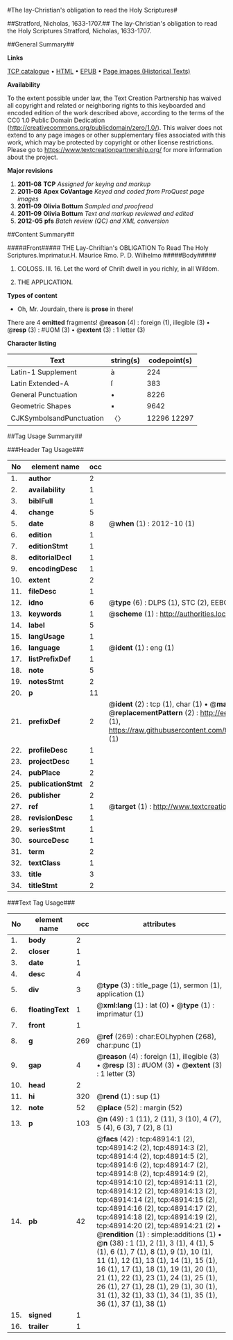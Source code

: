 #The lay-Christian's obligation to read the Holy Scriptures#

##Stratford, Nicholas, 1633-1707.##
The lay-Christian's obligation to read the Holy Scriptures
Stratford, Nicholas, 1633-1707.

##General Summary##

**Links**

[TCP catalogue](http://www.ota.ox.ac.uk/tcp/)  • 
[HTML](http://tei.it.ox.ac.uk/tcp/Texts-HTML/free/A61/A61806.html)  • 
[EPUB](http://tei.it.ox.ac.uk/tcp/Texts-EPUB/free/A61/A61806.epub) • 
[Page images (Historical Texts)](https://historicaltexts.jisc.ac.uk/eebo-11774385e)

**Availability**

To the extent possible under law, the Text Creation Partnership has waived all copyright and related or neighboring rights to this keyboarded and encoded edition of the work described above, according to the terms of the CC0 1.0 Public Domain Dedication (http://creativecommons.org/publicdomain/zero/1.0/). This waiver does not extend to any page images or other supplementary files associated with this work, which may be protected by copyright or other license restrictions. Please go to https://www.textcreationpartnership.org/ for more information about the project.

**Major revisions**

1. __2011-08__ __TCP__ *Assigned for keying and markup*
1. __2011-08__ __Apex CoVantage__ *Keyed and coded from ProQuest page images*
1. __2011-09__ __Olivia Bottum__ *Sampled and proofread*
1. __2011-09__ __Olivia Bottum__ *Text and markup reviewed and edited*
1. __2012-05__ __pfs__ *Batch review (QC) and XML conversion*

##Content Summary##

#####Front#####
THE Lay-Chriſtian's OBLIGATION To Read The Holy Scriptures.Imprimatur.H. Maurice Rmo. P. D. Wilhelmo
#####Body#####

1. COLOSS. III. 16. Let the word of Chriſt dwell in you richly, in all Wiſdom.

1. THE APPLICATION.

**Types of content**

  * Oh, Mr. Jourdain, there is **prose** in there!

There are 4 **omitted** fragments! 
 @__reason__ (4) : foreign (1), illegible (3)  •  @__resp__ (3) : #UOM (3)  •  @__extent__ (3) : 1 letter (3)

**Character listing**


|Text|string(s)|codepoint(s)|
|---|---|---|
|Latin-1 Supplement|à|224|
|Latin Extended-A|ſ|383|
|General Punctuation|•|8226|
|Geometric Shapes|▪|9642|
|CJKSymbolsandPunctuation|〈〉|12296 12297|

##Tag Usage Summary##

###Header Tag Usage###

|No|element name|occ|attributes|
|---|---|---|---|
|1.|__author__|2||
|2.|__availability__|1||
|3.|__biblFull__|1||
|4.|__change__|5||
|5.|__date__|8| @__when__ (1) : 2012-10 (1)|
|6.|__edition__|1||
|7.|__editionStmt__|1||
|8.|__editorialDecl__|1||
|9.|__encodingDesc__|1||
|10.|__extent__|2||
|11.|__fileDesc__|1||
|12.|__idno__|6| @__type__ (6) : DLPS (1), STC (2), EEBO-CITATION (1), OCLC (1), VID (1)|
|13.|__keywords__|1| @__scheme__ (1) : http://authorities.loc.gov/ (1)|
|14.|__label__|5||
|15.|__langUsage__|1||
|16.|__language__|1| @__ident__ (1) : eng (1)|
|17.|__listPrefixDef__|1||
|18.|__note__|5||
|19.|__notesStmt__|2||
|20.|__p__|11||
|21.|__prefixDef__|2| @__ident__ (2) : tcp (1), char (1)  •  @__matchPattern__ (2) : ([0-9\-]+):([0-9IVX]+) (1), (.+) (1)  •  @__replacementPattern__ (2) : http://eebo.chadwyck.com/downloadtiff?vid=$1&page=$2 (1), https://raw.githubusercontent.com/textcreationpartnership/Texts/master/tcpchars.xml#$1 (1)|
|22.|__profileDesc__|1||
|23.|__projectDesc__|1||
|24.|__pubPlace__|2||
|25.|__publicationStmt__|2||
|26.|__publisher__|2||
|27.|__ref__|1| @__target__ (1) : http://www.textcreationpartnership.org/docs/. (1)|
|28.|__revisionDesc__|1||
|29.|__seriesStmt__|1||
|30.|__sourceDesc__|1||
|31.|__term__|2||
|32.|__textClass__|1||
|33.|__title__|3||
|34.|__titleStmt__|2||


###Text Tag Usage###

|No|element name|occ|attributes|
|---|---|---|---|
|1.|__body__|2||
|2.|__closer__|1||
|3.|__date__|1||
|4.|__desc__|4||
|5.|__div__|3| @__type__ (3) : title_page (1), sermon (1), application (1)|
|6.|__floatingText__|1| @__xml:lang__ (1) : lat (0)  •  @__type__ (1) : imprimatur (1)|
|7.|__front__|1||
|8.|__g__|269| @__ref__ (269) : char:EOLhyphen (268), char:punc (1)|
|9.|__gap__|4| @__reason__ (4) : foreign (1), illegible (3)  •  @__resp__ (3) : #UOM (3)  •  @__extent__ (3) : 1 letter (3)|
|10.|__head__|2||
|11.|__hi__|320| @__rend__ (1) : sup (1)|
|12.|__note__|52| @__place__ (52) : margin (52)|
|13.|__p__|103| @__n__ (49) : 1 (11), 2 (11), 3 (10), 4 (7), 5 (4), 6 (3), 7 (2), 8 (1)|
|14.|__pb__|42| @__facs__ (42) : tcp:48914:1 (2), tcp:48914:2 (2), tcp:48914:3 (2), tcp:48914:4 (2), tcp:48914:5 (2), tcp:48914:6 (2), tcp:48914:7 (2), tcp:48914:8 (2), tcp:48914:9 (2), tcp:48914:10 (2), tcp:48914:11 (2), tcp:48914:12 (2), tcp:48914:13 (2), tcp:48914:14 (2), tcp:48914:15 (2), tcp:48914:16 (2), tcp:48914:17 (2), tcp:48914:18 (2), tcp:48914:19 (2), tcp:48914:20 (2), tcp:48914:21 (2)  •  @__rendition__ (1) : simple:additions (1)  •  @__n__ (38) : 1 (1), 2 (1), 3 (1), 4 (1), 5 (1), 6 (1), 7 (1), 8 (1), 9 (1), 10 (1), 11 (1), 12 (1), 13 (1), 14 (1), 15 (1), 16 (1), 17 (1), 18 (1), 19 (1), 20 (1), 21 (1), 22 (1), 23 (1), 24 (1), 25 (1), 26 (1), 27 (1), 28 (1), 29 (1), 30 (1), 31 (1), 32 (1), 33 (1), 34 (1), 35 (1), 36 (1), 37 (1), 38 (1)|
|15.|__signed__|1||
|16.|__trailer__|1||
